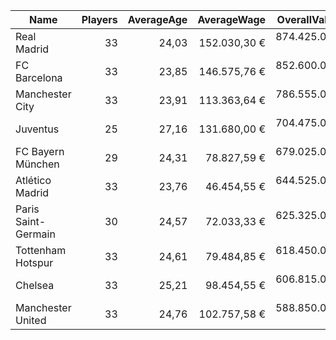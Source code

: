 ﻿|Name|Players|AverageAge|AverageWage|OverallValue|
|----|------:|---------:|----------:|-----------:|
|Real Madrid|33|24,03|152.030,30 €|874.425.000 €|
|FC Barcelona|33|23,85|146.575,76 €|852.600.000 €|
|Manchester City|33|23,91|113.363,64 €|786.555.000 €|
|Juventus|25|27,16|131.680,00 €|704.475.000 €|
|FC Bayern München|29|24,31|78.827,59 €|679.025.000 €|
|Atlético Madrid|33|23,76|46.454,55 €|644.525.000 €|
|Paris Saint-Germain|30|24,57|72.033,33 €|625.325.000 €|
|Tottenham Hotspur|33|24,61|79.484,85 €|618.450.000 €|
|Chelsea|33|25,21|98.454,55 €|606.815.000 €|
|Manchester United|33|24,76|102.757,58 €|588.850.000 €|
